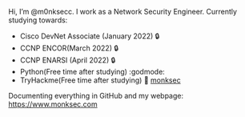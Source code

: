 Hi, I’m @m0nksecc. I work as a Network Security Engineer. 
Currently studying towards:
* Cisco DevNet Associate (January 2022) :lock:
* CCNP ENCOR(March 2022) :lock:
* CCNP ENARSI (April 2022) :lock:
* Python(Free time after studying) :godmode:
* TryHackme(Free time after studying) :kimono: [monksec](https://tryhackme.com/p/monksec)

Documenting everything in GitHub and my webpage: https://www.monksec.com
